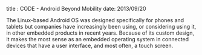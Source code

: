 title : CODE - Android Beyond Mobility
date: 2013/09/20

The Linux-based Android OS was designed specifically for phones and tablets but companies have increasingly been using, or
considering using it, in other embedded products in recent years. Because of its custom design, it makes the most 
sense as an embedded operating system in connected devices that have a user interface, and most often, a touch screen.


